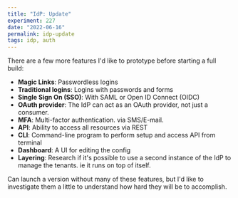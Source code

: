 ```yaml
---
title: "IdP: Update"
experiment: 227
date: "2022-06-16"
permalink: idp-update
tags: idp, auth
---
```


There are a few more features I'd like to prototype before starting a full build:

- **Magic Links**: Passwordless logins
- **Traditional logins**: Logins with passwords and forms
- **Single Sign On (SSO)**: With SAML or Open ID Connect (OIDC)
- **OAuth provider**: The IdP can act as an OAuth provider, not just a consumer.
- **MFA**: Multi-factor authentication. via SMS/E-mail.
- **API**: Ability to access all resources via REST
- **CLI**: Command-line program to perform setup and access API from terminal
- **Dashboard**: A UI for editing the config
- **Layering**: Research if it's possible to use a second instance of the IdP to manage the tenants. ie it runs on top of itself.

Can launch a version without many of these features, but I'd like to investigate them a little to understand how hard they will be to accomplish.
